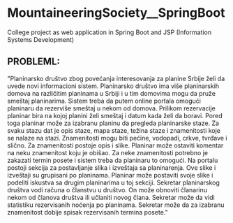 # MountaineeringSociety__SpringBoot
College project as web application in Spring Boot and JSP (Information Systems Development)

## PROBLEML: 
"Planinarsko društvo zbog povećanja interesovanja za planine Srbije želi da uvede novi informacioni sistem. Planinarsko društvo ima više planinarskih domova na različitim planinama u Srbiji i u tim domovima mogu da pruže smeštaj planinarima. Sistem treba da putem online portala omogući planinaru da rezerviše smeštaj u nekom od domova. Prilikom rezervacije planinar bira na kojoj planini želi smeštaj i datum kada želi da boravi. Pored toga planinar može za izabranu planinu da pregleda planinarske staze. Za svaku stazu dat je opis staze, mapa staze, težina staze i znamenitosti koje se nalaze na stazi. Znamenitosti mogu biti pećine, vodopadi, crkve, tvrđave i slično. Za znamenitosti postoje opis i slike. Planinar može ostaviti komentar na neku znamenitost koju je obišao. Za neke znamenitosti potrebno je zakazati termin posete i sistem treba da planinaru to omogući. Na portalu postoji sekcija za postavljanje slika i izveštaja sa planinarenja. Ove slike i izveštaji su grupisani po planinama. Planinar može postaviti svoje slike i podeliti iskustva sa drugim planinarima u toj sekciji. Sekretar planinarskog društva vodi računa o članstvu u društvo. On može obnoviti članarinu nekom od članova društva ili učlaniti novog člana. Sekretar može da vidi statistiku rezervisanih noćenja po planinama. Sekretar može da za izabranu znamenitost dobije spisak rezervisanih termina posete."
